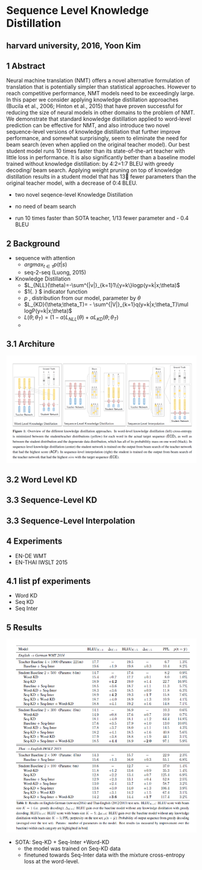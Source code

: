 # Sequence Level Knowledge Distillation

## harvard university, 2016, Yoon Kim



## 1 Abstract 

Neural machine translation (NMT) offers a novel alternative formulation of translation that is potentially simpler than statistical approaches. However to reach competitive performance, NMT models need to be exceedingly large. In this paper we consider applying knowledge distillation approaches (Bucila et al., 2006; Hinton et al., 2015) that have proven successful for reducing the size of neural models in other domains to the problem of NMT. We demonstrate that standard knowledge distillation applied to word-level prediction can be effective for NMT, and also introduce two novel sequence-level versions of knowledge distillation that further improve performance, and somewhat surprisingly, seem to eliminate the need for beam search (even when applied on the original teacher model). Our best student model runs 10 times faster than its state-of-the-art teacher with little loss in performance. It is also significantly better than a baseline model trained without knowledge distillation: by 4:2=1:7 BLEU with greedy decoding/ beam search. Applying weight pruning on top of knowledge distillation results in a student model that has 13 fewer parameters than the original teacher model, with a decrease of 0:4 BLEU.

-   two novel seqence-level Knowledge Distillation

-   no need of beam search

-   run 10 times faster than SOTA teacher, 1/13 fewer parameter and - 0.4 BLEU

    



## 2 Background

-   sequence with attention
    -   $argmax_{t \in \tau}p(t|s)$
    -   seq-2-seq (Luong, 2015)
-   Knowledge Distillation
    -   $L_{NLL}(\theta)=-\sum^{|v|}_{k=1}1\{y=k\}logp(y=k|x;\theta)$
    -   $1\{. \} $ indicator function
    -   $p$ , distribution from our model, parameter by $\theta$
    -   $L_{KD}(\theta;\theta_T)= - \sum^{|V|}_{k=1}q(y=k|x;\theta_T)\mul logP(y=k|x;\theta)$
    -   $L(\theta;\theta_T)=(1-\alpha)L_{NLL}(\theta)+\alpha L_{KD}(\theta;\theta_T)$
    -   

## 3.1 Architure

![1582270171450](1582270171450.png)

## 3.2 Word Level KD

## 3.3 Sequence-Level KD

## 3.3 Sequence-Level Interpolation

## 4 Experiments

-   EN-DE WMT
-   EN-THAI IWSLT 2015

## 4.1 list pf experiments

-   Word KD
-   Seq KD
-   Seq Inter

## 5 Results

![1582271134042](1582271134042.png)

-   SOTA: Seq-KD + Seq-Inter +Word-KD
    -    the model was trained on Seq-KD data 
    -    finetuned towards Seq-Inter data with the mixture cross-entropy loss at the word-level.